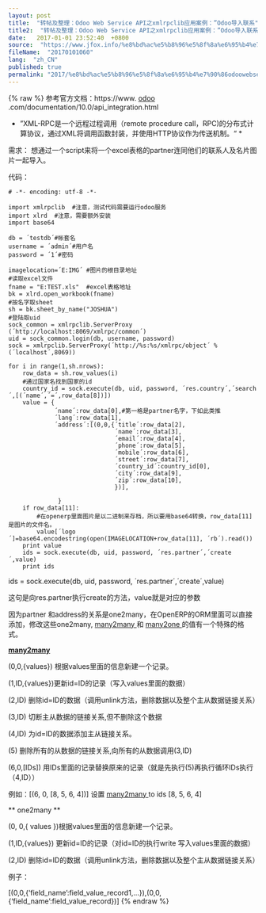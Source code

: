 ```yaml
---
layout: post
title:  "转帖及整理：Odoo Web Service API之xmlrpclib应用案例：”Odoo导入联系"
title2:  "转帖及整理：Odoo Web Service API之xmlrpclib应用案例：”Odoo导入联系"
date:   2017-01-01 23:52:40  +0800
source:  "https://www.jfox.info/%e8%bd%ac%e5%b8%96%e5%8f%8a%e6%95%b4%e7%90%86odoowebserviceapi%e4%b9%8bxmlrpclib%e5%ba%94%e7%94%a8%e6%a1%88%e4%be%8bodoo%e5%af%bc%e5%85%a5%e8%81%94%e7%b3%bb.html"
fileName:  "20170101060"
lang:  "zh_CN"
published: true
permalink: "2017/%e8%bd%ac%e5%b8%96%e5%8f%8a%e6%95%b4%e7%90%86odoowebserviceapi%e4%b9%8bxmlrpclib%e5%ba%94%e7%94%a8%e6%a1%88%e4%be%8bodoo%e5%af%bc%e5%85%a5%e8%81%94%e7%b3%bb.html"
---
```

{% raw %}
参考官方文档：https://www. [ odoo ](https://www.jfox.info/go.php?url=http://www.jointd.com/?p=54) .com/documentation/10.0/api_integration.html 

* ”XML-RPC是一个远程过程调用（remote procedure call，RPC)的分布式计算协议，通过XML将调用函数封装，并使用HTTP协议作为传送机制。“ *

 需求： 想通过一个script来将一个excel表格的partner连同他们的联系人及名片图片一起导入。 

 代码： 

    # -*- encoding: utf-8 -*-
     
    import xmlrpclib  #注意，测试代码需要运行odoo服务
    import xlrd  #注意，需要额外安装
    import base64
     
    db = ´testdb´#帐套名
    username = ´admin´#用户名
    password = ´1´#密码
     
    imagelocation=´E:IMG´ #图片的根目录地址
    #读取excel文件
    fname = "E:TEST.xls"  #excel表格地址
    bk = xlrd.open_workbook(fname)
    #按名字取sheet
    sh = bk.sheet_by_name("JOSHUA")
    #登陆取uid
    sock_common = xmlrpclib.ServerProxy (´http://localhost:8069/xmlrpc/common´)
    uid = sock_common.login(db, username, password)
    sock = xmlrpclib.ServerProxy(´http://%s:%s/xmlrpc/object´ % (´localhost´,8069))
     
    for i in range(1,sh.nrows):
        row_data = sh.row_values(i)
        #通过国家名找到国家的id
        country_id = sock.execute(db, uid, password, ´res.country´,´search´,[(´name´,´=´,row_data[8])])
        value = {
                 ´name´:row_data[0],#第一格是partner名字，下如此类推
                 ´lang´:row_data[1],
                 ´address´:[(0,0,{´title´:row_data[2],
                                  ´name´:row_data[3],
                                  ´email´:row_data[4],
                                  ´phone´:row_data[5],
                                  ´mobile´:row_data[6],
                                  ´street´:row_data[7],
                                  ´country_id´:country_id[0],
                                  ´city´:row_data[9],
                                  ´zip´:row_data[10],
                                  })],
     
                  }
        if row_data[11]:
            #在openerp里面图片是以二进制来存档，所以要用base64转换，row_data[11]是图片的文件名。
            value[´logo´]=base64.encodestring(open(IMAGELOCATION+row_data[11], ´rb´).read())
        print value
        ids = sock.execute(db, uid, password, ´res.partner´,´create´,value)
        print ids

 ids = sock.execute(db, uid, password, ´res.partner´,´create´,value) 

 这句是向res.partner执行create的方法，value就是对应的参数 

 因为partner 和address的关系是one2many，在OpenERP的ORM里面可以直接添加，修改这些one2many, [ many2many ](https://www.jfox.info/go.php?url=http://www.jointd.com/?tag=many2many) 和 [ many2one ](https://www.jfox.info/go.php?url=http://www.jointd.com/?tag=many2one) 的值有一个特殊的格式。 

**[ many2many ](https://www.jfox.info/go.php?url=http://www.jointd.com/?tag=many2many)**

 (0,0,{values}) 根据values里面的信息新建一个记录。 

 (1,ID,{values})更新id=ID的记录（写入values里面的数据） 

 (2,ID) 删除id=ID的数据（调用unlink方法，删除数据以及整个主从数据链接关系） 

 (3,ID) 切断主从数据的链接关系,但不删除这个数据 

 (4,ID) 为id=ID的数据添加主从链接关系。 

 (5) 删除所有的从数据的链接关系,向所有的从数据调用(3,ID) 

 (6,0,[IDs]) 用IDs里面的记录替换原来的记录（就是先执行(5)再执行循环IDs执行（4,ID）） 

 例如：[(6, 0, [8, 5, 6, 4])] 设置 [ many2many ](https://www.jfox.info/go.php?url=http://www.jointd.com/?tag=many2many) to ids [8, 5, 6, 4] 

** one2many **

 (0, 0,{ values })根据values里面的信息新建一个记录。 

 (1,ID,{values}) 更新id=ID的记录（对id=ID的执行write 写入values里面的数据） 

 (2,ID) 删除id=ID的数据（调用unlink方法，删除数据以及整个主从数据链接关系） 

 例子： 

 [(0,0,{‘field_name’:field_value_record1,…}),(0,0,{‘field_name’:field_value_record})]
{% endraw %}